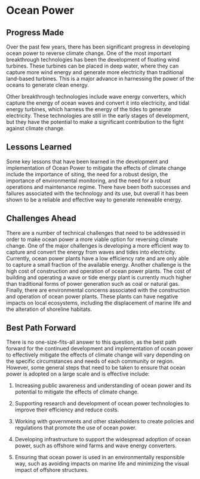 # Ocean Power

## Progress Made

Over the past few years, there has been significant progress in developing ocean power to reverse climate change. One of the most important breakthrough technologies has been the development of floating wind turbines. These turbines can be placed in deep water, where they can capture more wind energy and generate more electricity than traditional land-based turbines. This is a major advance in harnessing the power of the oceans to generate clean energy.

Other breakthrough technologies include wave energy converters, which capture the energy of ocean waves and convert it into electricity, and tidal energy turbines, which harness the energy of the tides to generate electricity. These technologies are still in the early stages of development, but they have the potential to make a significant contribution to the fight against climate change.

## Lessons Learned

Some key lessons that have been learned in the development and implementation of Ocean Power to mitigate the effects of climate change include the importance of siting, the need for a robust design, the importance of environmental monitoring, and the need for a robust operations and maintenance regime. There have been both successes and failures associated with the technology and its use, but overall it has been shown to be a reliable and effective way to generate renewable energy.

## Challenges Ahead

There are a number of technical challenges that need to be addressed in order to make ocean power a more viable option for reversing climate change. One of the major challenges is developing a more efficient way to capture and convert the energy from waves and tides into electricity. Currently, ocean power plants have a low efficiency rate and are only able to capture a small fraction of the available energy. Another challenge is the high cost of construction and operation of ocean power plants. The cost of building and operating a wave or tide energy plant is currently much higher than traditional forms of power generation such as coal or natural gas. Finally, there are environmental concerns associated with the construction and operation of ocean power plants. These plants can have negative impacts on local ecosystems, including the displacement of marine life and the alteration of shoreline habitats.

## Best Path Forward

There is no one-size-fits-all answer to this question, as the best path forward for the continued development and implementation of ocean power to effectively mitigate the effects of climate change will vary depending on the specific circumstances and needs of each community or region. However, some general steps that need to be taken to ensure that ocean power is adopted on a large scale and is effective include:

1. Increasing public awareness and understanding of ocean power and its potential to mitigate the effects of climate change.

2. Supporting research and development of ocean power technologies to improve their efficiency and reduce costs.

3. Working with governments and other stakeholders to create policies and regulations that promote the use of ocean power.

4. Developing infrastructure to support the widespread adoption of ocean power, such as offshore wind farms and wave energy converters.

5. Ensuring that ocean power is used in an environmentally responsible way, such as avoiding impacts on marine life and minimizing the visual impact of offshore structures.
